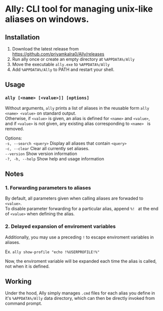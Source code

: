 # Ally: CLI tool for managing unix-like aliases on windows.
## Installation
1. Download the latest release from https://github.com/priyamkalra0/Ally/releases
2. Run ally once or create an empty directory at `%APPDATA%/Ally`
3. Move the executable `ally.exe` to `%APPDATA%/Ally`
4. Add `%APPDATA%/Ally` to PATH and restart your shell.
   
## Usage
### `ally [<name> [<value>]] [options]`  

Without arguments, `ally` prints a list of aliases in the reusable form `ally <name> <value>` on standard output.  
Otherwise, if `<value>` is given, an alias is defined for `<name>` and `<value>`,
and if `<value>` is not given, any existing alias corresponding to `<name> ` is removed.

Options:  
  `-s, --search <query>`  Display all aliases that contain `<query>`  
  `-c, --clear`           Clear all currently set aliases.  
  `--version`             Show version information  
  `-?, -h, --help`        Show help and usage information  



## Notes
### 1. Forwarding parameters to aliases
By default, all parameters given when calling aliases are forwaded to `<value>`.  
To disable parameter forwarding for a particular alias, append `%! ` at the end of `<value>` when defining the alias.

### 2. Delayed expansion of enviroment variables
Additionally, you may use a preceding `!` to escape enviroment variables in aliases.

Ex. `ally show-profile "echo !%USERPROFILE!%"`

Now, the enviroment variable will be expanded each time the alias is called, not when it is defined.

## Working
Under the hood, Ally simply manages `.cmd` files for each alias you define in it's `%APPDATA%/Ally` data directory, which can then be directly invoked from command prompt.
